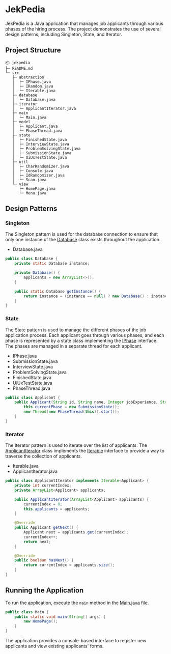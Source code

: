 # JekPedia

JekPedia is a Java application that manages job applicants through various phases of the hiring process. The project demonstrates the use of several design patterns, including Singleton, State, and Iterator.

## Project Structure

```
📦 jekpedia
├─ README.md
└─ src
   ├─ abstraction
   │  ├─ IPhase.java
   │  ├─ IRandom.java
   │  └─ Iterable.java
   ├─ database
   │  └─ Database.java
   ├─ iterator
   │  └─ ApplicantIterator.java
   ├─ main
   │  └─ Main.java
   ├─ model
   │  ├─ Applicant.java
   │  └─ PhaseThread.java
   ├─ state
   │  ├─ FinishedState.java
   │  ├─ InterviewState.java
   │  ├─ ProblemSolvingState.java
   │  ├─ SubmissionState.java
   │  └─ UiUxTestState.java
   ├─ util
   │  ├─ CharRandomizer.java
   │  ├─ Console.java
   │  ├─ IdRandomizer.java
   │  └─ Scan.java
   └─ view
      ├─ HomePage.java
      └─ Menu.java
```

## Design Patterns

### Singleton

The Singleton pattern is used for the database connection to ensure that only one instance of the [Database](src/database/Database.java) class exists throughout the application.

- Database.java

```java
public class Database {
    private static Database instance;

    private Database() {
        applicants = new ArrayList<>();
    }

    public static Database getInstance() {
        return instance = (instance == null) ? new Database() : instance;
    }
}
```

### State

The State pattern is used to manage the different phases of the job application process. Each applicant goes through various phases, and each phase is represented by a state class implementing the [IPhase](src/abstraction/IPhase.java) interface. The phases are managed in a separate thread for each applicant.

- IPhase.java
- SubmissionState.java
- InterviewState.java
- ProblemSolvingState.java
- FinishedState.java
- UiUxTestState.java
- PhaseThread.java

```java
public class Applicant {
    public Applicant(String id, String name, Integer jobExperience, String jobPreference) {
        this.currentPhase = new SubmissionState();
        new Thread(new PhaseThread(this)).start();
    }
}
```

### Iterator

The Iterator pattern is used to iterate over the list of applicants. The [ApplicantIterator](src/iterator/ApplicantIterator.java) class implements the  [Iterable](src/abstraction/Iterable.java) interface to provide a way to traverse the collection of applicants.

- Iterable.java
- ApplicantIterator.java

```java
public class ApplicantIterator implements Iterable<Applicant> {
    private int currentIndex;
    private ArrayList<Applicant> applicants;

    public ApplicantIterator(ArrayList<Applicant> applicants) {
        currentIndex = 0;
        this.applicants = applicants;
    }

    @Override
    public Applicant getNext() {
        Applicant next = applicants.get(currentIndex);
        currentIndex++;
        return next;
    }

    @Override
    public boolean hasNext() {
        return currentIndex < applicants.size();
    }
}
```

## Running the Application

To run the application, execute the `main` method in the [Main.java](src/main/Main.java) file.

```java
public class Main {
    public static void main(String[] args) {
        new HomePage();
    }
}
```

The application provides a console-based interface to register new applicants and view existing applicants' forms.